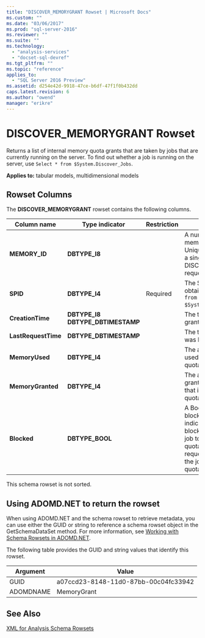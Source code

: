 ```yaml
---
title: "DISCOVER_MEMORYGRANT Rowset | Microsoft Docs"
ms.custom: ""
ms.date: "03/06/2017"
ms.prod: "sql-server-2016"
ms.reviewer: ""
ms.suite: ""
ms.technology: 
  - "analysis-services"
  - "docset-sql-devref"
ms.tgt_pltfrm: ""
ms.topic: "reference"
applies_to: 
  - "SQL Server 2016 Preview"
ms.assetid: d254e42d-9918-47ce-b6df-47f1f0b432dd
caps.latest.revision: 6
ms.author: "owend"
manager: "erikre"
---
```

# DISCOVER_MEMORYGRANT Rowset
  Returns a list of internal memory quota grants that are taken by jobs that are currently running on the server. To find out whether a job is running on the server, use `Select * from $System.Discover_Jobs`.  
  
 **Applies to:** tabular models, multidimensional models  
  
## Rowset Columns  
 The **DISCOVER_MEMORYGRANT** rowset contains the following columns.  
  
|Column name|Type indicator|Restriction|Description|  
|-----------------|--------------------|-----------------|-----------------|  
|**MEMORY_ID**|**DBTYPE_I8**||A number that identifies the memory quota grant. Unique within the context of a single DISCOVER_MEMORYGRANT request.|  
|**SPID**|**DBTYPE_I4**|Required|The SPID, which you can obtain by running `Select * from $System.Discover_Sessions`.|  
|**CreationTime**|**DBTYPE_I8 DBTYPE_DBTIMESTAMP**||The time the quota was granted.|  
|**LastRequestTime**|**DBTYPE_DBTIMESTAMP**||The time the quota request was last modified.|  
|**MemoryUsed**|**DBTYPE_I4**||The amount of memory used in association with the quota.|  
|**MemoryGranted**|**DBTYPE_I4**||The amount of memory granted for use by the job that is obtaining the memory quota.|  
|**Blocked**|**DBTYPE_BOOL**||A Boolean that indicates the block status of the job. True indicates that the job is blocked waiting for another job to release sufficient quota to grant its quota request. False indicates that the job has received its quota and can execute.|  
  
 This schema rowset is not sorted.  
  
## Using ADOMD.NET to return the rowset  
 When using ADOMD.NET and the schema rowset to retrieve metadata, you can use either the GUID or string to reference a schema rowset object in the GetSchemaDataSet method. For more information, see [Working with Schema Rowsets in ADOMD.NET](../../../analysis-services/multidimensional-models-adomd-net-client/retrieving-metadata-working-with-schema-rowsets.md).  
  
 The following table provides the GUID and string values that identify this rowset.  
  
|Argument|Value|  
|--------------|-----------|  
|GUID|a07ccd23-8148-11d0-87bb-00c04fc33942|  
|ADOMDNAME|MemoryGrant|  
  
## See Also  
 [XML for Analysis Schema Rowsets](../../../analysis-services/schema-rowsets/xml/xml-for-analysis-schema-rowsets.md)  
  
  